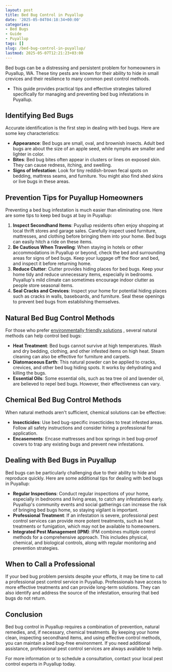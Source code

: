 ```yaml
---
layout: post
title: Bed Bug Control in Puyallup
date: '2025-05-04T04:18:34+00:00'
categories:
- Bed Bugs
- Guide
- Puyallup
tags: []
slug: /bed-bug-control-in-puyallup/
lastmod: 2025-05-07T12:21:23+03:00
---
```


Bed bugs can be a distressing and persistent problem for homeowners in Puyallup, WA. These tiny pests are known for their ability to hide in small crevices and their resilience to many common pest control methods.
- This guide provides practical tips and effective strategies tailored specifically for managing and preventing bed bug infestations in Puyallup.
## Identifying Bed Bugs
Accurate identification is the first step in dealing with bed bugs. Here are some key characteristics:
- **Appearance**: Bed bugs are small, oval, and brownish insects. Adult bed bugs are about the size of an apple seed, while nymphs are smaller and lighter in color.
- **Bites**: Bed bug bites often appear in clusters or lines on exposed skin. They can cause redness, itching, and swelling.
- **Signs of Infestation**: Look for tiny reddish-brown fecal spots on bedding, mattress seams, and furniture. You might also find shed skins or live bugs in these areas.
## Prevention Tips for Puyallup Homeowners
Preventing a bed bug infestation is much easier than eliminating one. Here are some tips to keep bed bugs at bay in Puyallup:
1. **Inspect Secondhand Items**: Puyallup residents often enjoy shopping at local thrift stores and garage sales. Carefully inspect used furniture, mattresses, and clothing before bringing them into your home. Bed bugs can easily hitch a ride on these items.
2. **Be Cautious When Traveling**: When staying in hotels or other accommodations in Puyallup or beyond, check the bed and surrounding areas for signs of bed bugs. Keep your luggage off the floor and bed, and inspect it before returning home.
3. **Reduce Clutter**: Clutter provides hiding places for bed bugs. Keep your home tidy and reduce unnecessary items, especially in bedrooms. Puyallup's mild climate can sometimes encourage indoor clutter as people store seasonal items.
4. **Seal Cracks and Crevices**: Inspect your home for potential hiding places such as cracks in walls, baseboards, and furniture. Seal these openings to prevent bed bugs from establishing themselves.
## Natural Bed Bug Control Methods
For those who prefer
[environmentally friendly solutions](https://pestpolicy.com/does-ammonia-kill-bed-bugs/)
, several natural methods can help control bed bugs:
- **Heat Treatment**: Bed bugs cannot survive at high temperatures. Wash and dry bedding, clothing, and other infested items on high heat. Steam cleaning can also be effective for furniture and carpets.
- **Diatomaceous Earth**: This natural powder can be applied to cracks, crevices, and other bed bug hiding spots. It works by dehydrating and killing the bugs.
- **Essential Oils**: Some essential oils, such as tea tree oil and lavender oil, are believed to repel bed bugs. However, their effectiveness can vary.
## Chemical Bed Bug Control Methods
When natural methods aren't sufficient, chemical solutions can be effective:
- **Insecticides**: Use bed bug-specific insecticides to treat infested areas. Follow all safety instructions and consider hiring a professional for application.
- **Encasements**: Encase mattresses and box springs in bed bug-proof covers to trap any existing bugs and prevent new infestations.
## Dealing with Bed Bugs in Puyallup
Bed bugs can be particularly challenging due to their ability to hide and reproduce quickly. Here are some additional tips for dealing with bed bugs in Puyallup:
- **Regular Inspections**: Conduct regular inspections of your home, especially in bedrooms and living areas, to catch any infestations early. Puyallup's community events and social gatherings can increase the risk of bringing bed bugs home, so staying vigilant is important.
- **Professional Treatment**: If an infestation is severe, professional pest control services can provide more potent treatments, such as heat treatments or fumigation, which may not be available to homeowners.
- **Integrated Pest Management (IPM)**: IPM combines multiple control methods for a comprehensive approach. This includes physical, chemical, and biological controls, along with regular monitoring and prevention strategies.
## When to Call a Professional
If your bed bug problem persists despite your efforts, it may be time to call a professional pest control service in Puyallup. Professionals have access to more effective treatments and can provide long-term solutions. They can also identify and address the source of the infestation, ensuring that bed bugs do not return.
## Conclusion
Bed bug control in Puyallup requires a combination of prevention, natural remedies, and, if necessary, chemical treatments. By keeping your home clean, inspecting secondhand items, and using effective control methods, you can maintain a bed bug-free environment. If you need additional assistance, professional pest control services are always available to help.

For more information or to schedule a consultation, contact your local pest control experts in Puyallup today.
